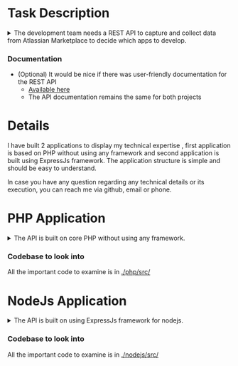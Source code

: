 # Task Description
<details>
<summary>The development team needs a REST API to capture and collect data from Atlassian Marketplace to decide
which apps to develop.</summary>

The Atlassian Marketplace API has to be used for this:
https://developer.atlassian.com/platform/marketplace/rest/v2/api-group-apps/#api-addons-get

### Create a REST API with the following features:
* A user can make a request to get the apps from the Atlassian Marketplace.
### The apps can be filtered by :

  * [x] [Application](https://developer.atlassian.com/platform/marketplace/rest/v2/api-group-applications/#api-applications-get)
  * [x] Hosting type
  * [x] Filter
  * [x] Search text
  * [x] (Additional) The endpoint has all the available filters provided by the Atlasian Rest API

### The response should contain the following information:

  * [x] The name of the app
  * [x] The description of the app
  * [x] The link to the app in the Atlassian Marketplace
  * [x] The categories of the app
  * [x] The vendor of the app
  * [x] The average stars for the app
  * [x] The number of reviews
  * [x] The number of downloads
  * [x] The number of the installs
  * [x] The number of users of the app

</details>

### Documentation
* (Optional) It would be nice if there was user-friendly documentation for the REST API
  * [Available here](https://mubasharkk.github.io/atlassian/)
  * The API documentation remains the same for both projects

# Details

I have built 2 applications to display my technical expertise , first application is based on 
PHP without using any framework and second application is built using ExpressJs framework.
The application structure is simple and should be easy to understand. 

In case you have any question regarding any technical details or its execution, you can reach me via github, email or phone.


# PHP Application 

<details>
<summary>The API is built on core PHP without using any framework.</summary>

### Running the PHP application

```
#go to the php app directory
$ cd php/

#insalling composer dependencies
$ composer install

#executing the index.php file
$ php -S localhost:8000 ./index.php
```


### Testing the PHP application with PhpUnit

```
$ ./vendor/bin/phpunit ./tests/AddonServiceTest.php
```
</details>

### Codebase to look into
All the important code to examine is in [./php/src/](https://github.com/mubasharkk/atlassian/tree/master/php/src)

# NodeJs Application

<details>
<summary>The API is built on using ExpressJs framework for nodejs.</summary>

```
#go to the nodejs app directory
$ cd nodejs/

#insalling NPM dependencies
$ npm install

#executing the app.js file
$ npm start

OR 

$ node app.js
```

### Testing the PHP application with PhpUnit

```
$ npm test
```
</details>

### Codebase to look into
All the important code to examine is in [./nodejs/src/](https://github.com/mubasharkk/atlassian/tree/master/nodejs/src)

